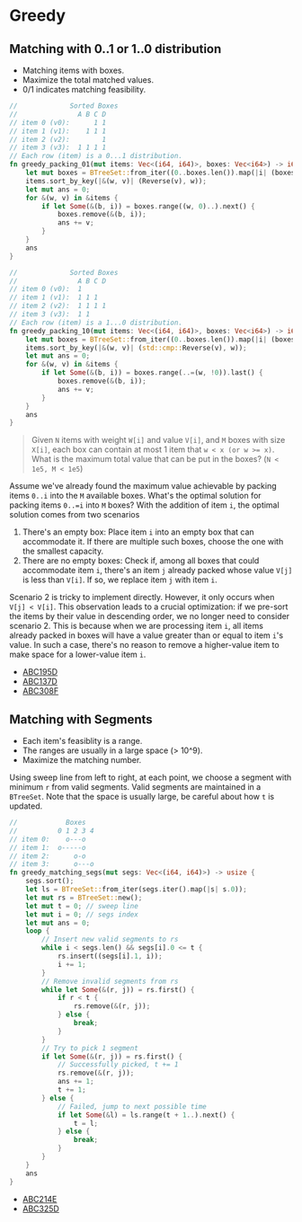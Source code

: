 # Greedy

## Matching with 0..1 or 1..0 distribution

* Matching items with boxes. 
* Maximize the total matched values.
* 0/1 indicates matching feasibility.

```rust
//             Sorted Boxes
//               A B C D
// item 0 (v0):      1 1
// item 1 (v1):    1 1 1
// item 2 (v2):        1
// item 3 (v3):  1 1 1 1
// Each row (item) is a 0...1 distribution.
fn greedy_packing_01(mut items: Vec<(i64, i64)>, boxes: Vec<i64>) -> i64 {
    let mut boxes = BTreeSet::from_iter((0..boxes.len()).map(|i| (boxes[i], i)));
    items.sort_by_key(|&(w, v)| (Reverse(v), w));
    let mut ans = 0;
    for &(w, v) in &items {
        if let Some(&(b, i)) = boxes.range((w, 0)..).next() {
            boxes.remove(&(b, i));
            ans += v;
        }
    }
    ans
}
```

```rust
//             Sorted Boxes
//               A B C D
// item 0 (v0):  1
// item 1 (v1):  1 1 1
// item 2 (v2):  1 1 1 1
// item 3 (v3):  1 1
// Each row (item) is a 1...0 distribution.
fn greedy_packing_10(mut items: Vec<(i64, i64)>, boxes: Vec<i64>) -> i64 {
    let mut boxes = BTreeSet::from_iter((0..boxes.len()).map(|i| (boxes[i], i)));
    items.sort_by_key(|&(w, v)| (std::cmp::Reverse(v), w));
    let mut ans = 0;
    for &(w, v) in &items {
        if let Some(&(b, i)) = boxes.range(..=(w, !0)).last() {
            boxes.remove(&(b, i));
            ans += v;
        }
    }
    ans
}
```

> Given `N` items with weight `W[i]` and value `V[i]`, and `M` boxes with size `X[i]`, each box can contain at most 1 item that `w < x (or w >= x)`. What is the maximum total value that can be put in the boxes? (`N < 1e5, M < 1e5`)

Assume we've already found the maximum value achievable by packing items `0..i` into the `M` available boxes. What's the optimal solution for packing items `0..=i` into `M` boxes? With the addition of item `i`, the optimal solution comes from two scenarios

1. There's an empty box: Place item `i` into an empty box that can accommodate it. If there are multiple such boxes, choose the one with the smallest capacity.
2. There are no empty boxes: Check if, among all boxes that could accommodate item `i`, there's an item `j` already packed whose value `V[j]` is less than `V[i]`. If so, we replace item `j` with item `i`.

Scenario 2 is tricky to implement directly. However, it only occurs when `V[j] < V[i]`. This observation leads to a crucial optimization: if we pre-sort the items by their value in descending order, we no longer need to consider scenario 2. This is because when we are processing item `i`, all items already packed in boxes will have a value greater than or equal to item `i`'s value. In such a case, there's no reason to remove a higher-value item to make space for a lower-value item `i`.

* [ABC195D](https://atcoder.jp/contests/abc195/submissions/68199969)
* [ABC137D](https://atcoder.jp/contests/abc137/submissions/68200006)
* [ABC308F](https://atcoder.jp/contests/abc308/submissions/68200041)


## Matching with Segments

* Each item's feasiblity is a range.
* The ranges are usually in a large space (> 10^9).
* Maximize the matching number.

Using sweep line from left to right, at each point, we choose a segment with minimum `r` from valid segments. Valid segments are maintained in a `BTreeSet`.
Note that the space is usually large, be careful about how `t` is updated.

```rust
//            Boxes
//          0 1 2 3 4
// item 0:    o---o
// item 1:  o-----o
// item 2:      o-o
// item 3:      o---o
fn greedy_matching_segs(mut segs: Vec<(i64, i64)>) -> usize {
    segs.sort();
    let ls = BTreeSet::from_iter(segs.iter().map(|s| s.0));
    let mut rs = BTreeSet::new();
    let mut t = 0; // sweep line
    let mut i = 0; // segs index
    let mut ans = 0;
    loop {
        // Insert new valid segments to rs
        while i < segs.len() && segs[i].0 <= t {
            rs.insert((segs[i].1, i));
            i += 1;
        }
        // Remove invalid segments from rs
        while let Some(&(r, j)) = rs.first() {
            if r < t {
                rs.remove(&(r, j));
            } else {
                break;
            }
        }
        // Try to pick 1 segment
        if let Some(&(r, j)) = rs.first() {
            // Successfully picked, t += 1
            rs.remove(&(r, j));
            ans += 1;
            t += 1;
        } else {
            // Failed, jump to next possible time
            if let Some(&l) = ls.range(t + 1..).next() {
                t = l;
            } else {
                break;
            }
        }
    }
    ans
}
```

* [ABC214E](https://atcoder.jp/contests/abc214/submissions/68201205)
* [ABC325D](https://atcoder.jp/contests/abc325/submissions/68201188)